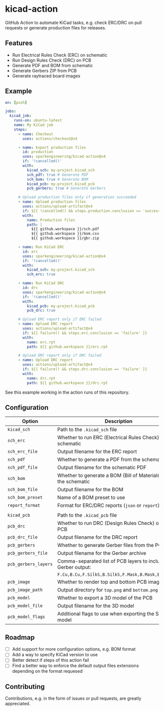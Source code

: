 # kicad-action

GitHub Action to automate KiCad tasks, e.g. check ERC/DRC on pull requests or
generate production files for releases.

## Features

- Run Electrical Rules Check (ERC) on schematic
- Run Design Rules Check (DRC) on PCB
- Generate PDF and BOM from schematic
- Generate Gerbers ZIP from PCB
- Generate raytraced board images

## Example

```yaml
on: [push]

jobs:
  kicad_job:
    runs-on: ubuntu-latest
    name: My KiCad job
    steps:
      - name: Checkout
        uses: actions/checkout@v4

      - name: Export production files
        id: production
        uses: sparkengineering/kicad-action@v4
        if: '!cancelled()'
        with:
          kicad_sch: my-project.kicad_sch
          sch_pdf: true # Generate PDF
          sch_bom: true # Generate BOM
          kicad_pcb: my-project.kicad_pcb
          pcb_gerbers: true # Generate Gerbers

      # Upload production files only if generation succeeded
      - name: Upload production files
        uses: actions/upload-artifact@v4
        if: ${{ !cancelled() && steps.production.conclusion == 'success' }}
        with:
          name: Production files
          path: |
            ${{ github.workspace }}/sch.pdf
            ${{ github.workspace }}/bom.csv
            ${{ github.workspace }}/gbr.zip

      - name: Run KiCad ERC
        id: erc
        uses: sparkengineering/kicad-action@v4
        if: '!cancelled()'
        with:
          kicad_sch: my-project.kicad_sch
          sch_erc: true

      - name: Run KiCad DRC
        id: drc
        uses: sparkengineering/kicad-action@v4
        if: '!cancelled()'
        with:
          kicad_pcb: my-project.kicad_pcb
          pcb_drc: true

      # Upload ERC report only if ERC failed
      - name: Upload ERC report
        uses: actions/upload-artifact@v4
        if: ${{ failure() && steps.erc.conclusion == 'failure' }}
        with:
          name: erc.rpt
          path: ${{ github.workspace }}/erc.rpt

      # Upload DRC report only if DRC failed
      - name: Upload DRC report
        uses: actions/upload-artifact@v4
        if: ${{ failure() && steps.drc.conclusion == 'failure' }}
        with:
          name: drc.rpt
          path: ${{ github.workspace }}/drc.rpt
```

See this example working in the action runs of this repository.

## Configuration

| Option               | Description                                                      | Default                      |
|----------------------|------------------------------------------------------------------|------------------------------|
| `kicad_sch`          | Path to the `.kicad_sch` file                                    |                              |
| `sch_erc`            | Whether to run ERC (Electrical Rules Check) on the schematic     | `false`                      |
| `sch_erc_file`       | Output filename for the ERC report                               | `erc.rpt`                    |
| `sch_pdf`            | Whether to generate a PDF from the schematic                     | `false`                      |
| `sch_pdf_file`       | Output filename for the schematic PDF                            | `sch.pdf`                    |
| `sch_bom`            | Whether to generate a BOM (Bill of Materials) from the schematic | `false`                      |
| `sch_bom_file`       | Output filename for the BOM                                      | `bom.csv`                    |
| `sch_bom_preset`     | Name of a BOM preset to use                                      |                              |
| `report_format`      | Format for ERC/DRC reports (`json` or `report`)                  | `report`                     |
|                      |                                                                  |                              |
| `kicad_pcb`          | Path to the `.kicad_pcb` file                                    |                              |
| `pcb_drc`            | Whether to run DRC (Design Rules Check) on the PCB               | `false`                      |
| `pcb_drc_file`       | Output filename for the DRC report                               | `drc.rpt`                    |
| `pcb_gerbers`        | Whether to generate Gerber files from the PCB                    | `false`                      |
| `pcb_gerbers_file`   | Output filename for the Gerber archive                           | `gbr.zip`                    |
| `pcb_gerbers_layers` | Comma-separated list of PCB layers to include in Gerber output:  |                              |
|                      | `F.Cu,B.Cu,F.SilkS,B.SilkS,F.Mask,B.Mask,Edge.Cuts`              |                              |
| `pcb_image`          | Whether to render top and bottom PCB images                      | `false`                      |
| `pcb_image_path`     | Output directory for `top.png` and `bottom.png`                  | `images`                     |
| `pcb_model`          | Whether to export a 3D model of the PCB                          | `false`                      |
| `pcb_model_file`     | Output filename for the 3D model                                 | `pcb.step`                   |
| `pcb_model_flags`    | Additional flags to use when exporting the STEP model            | See [action.yml](action.yml) |

## Roadmap

- [ ] Add support for more configuration options, e.g. BOM format
- [ ] Add a way to specify KiCad version to use
- [ ] Better detect if steps of this action fail
- [ ] Find a better way to enforce the default output files extensions depending on the format requesed

## Contributing

Contributions, e.g. in the form of issues or pull requests, are greatly appreciated.

